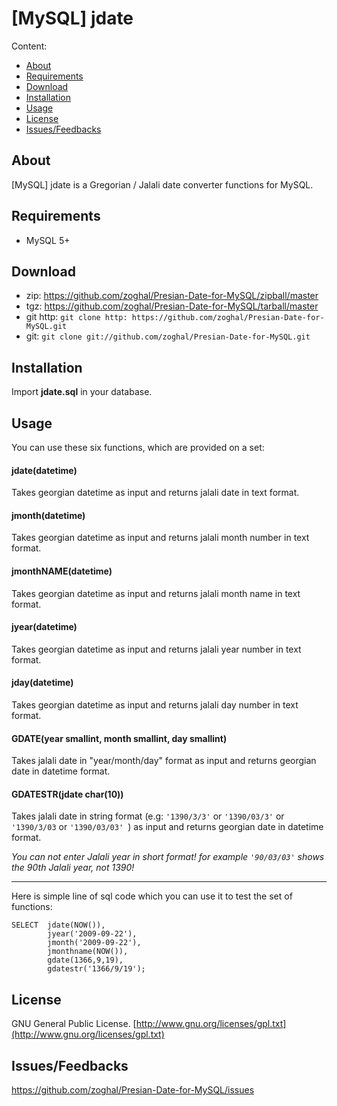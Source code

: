 # [MySQL] jdate
  

Content:
* [About](https://github.com/Mehdi-Hp/Presian-Date-for-MySQL#about)
* [Requirements](https://github.com/Mehdi-Hp/Presian-Date-for-MySQL#requirements)
* [Download](https://github.com/Mehdi-Hp/Presian-Date-for-MySQL#download)
* [Installation](https://github.com/Mehdi-Hp/Presian-Date-for-MySQL#installation)
* [Usage](https://github.com/Mehdi-Hp/Presian-Date-for-MySQL#https://github.com/Mehdi-Hp/Presian-Date-for-MySQL#usage)
* [License](https://github.com/Mehdi-Hp/Presian-Date-for-MySQL#license)
* [Issues/Feedbacks](https://github.com/Mehdi-Hp/Presian-Date-for-MySQL#https://github.com/Mehdi-Hp/Presian-Date-for-MySQL#issuesfeedbacks)


## About

[MySQL] jdate is a Gregorian / Jalali date converter functions for MySQL.

## Requirements

* MySQL 5+

## Download

* zip: https://github.com/zoghal/Presian-Date-for-MySQL/zipball/master
* tgz: https://github.com/zoghal/Presian-Date-for-MySQL/tarball/master
* git http: `git clone http: https://github.com/zoghal/Presian-Date-for-MySQL.git`
* git: `git clone git://github.com/zoghal/Presian-Date-for-MySQL.git`

## Installation

Import __jdate.sql__ in your database.

## Usage

You can use these six functions, which are provided on a set:

#### jdate(datetime)
Takes georgian datetime as input and returns jalali date in text format.

#### jmonth(datetime)
Takes georgian datetime as input and returns jalali month number in text format.

#### jmonthNAME(datetime)
Takes georgian datetime as input and returns jalali month name in text format.

#### jyear(datetime)
Takes georgian datetime as input and returns jalali year number in text format.

#### jday(datetime)
Takes georgian datetime as input and returns jalali day number in text format.

#### GDATE(year smallint, month smallint, day smallint)
Takes jalali date in "year/month/day" format as input and returns georgian date in datetime format.

#### GDATESTR(jdate char(10))
Takes jalali date in string format (e.g: `'1390/3/3'` or `'1390/03/3'` or `'1390/3/03` or `'1390/03/03' `) as input and returns georgian date in datetime format.

_You can not enter Jalali year in short format! for example `'90/03/03'` shows the 90th Jalali year, not 1390!_

---

Here is simple line of sql code which you can use it to test the set of functions:

```
SELECT	jdate(NOW()),
		jyear('2009-09-22'),
        jmonth('2009-09-22'),
        jmonthname(NOW()),
        gdate(1366,9,19),
        gdatestr('1366/9/19');
```
 
  
## License

GNU General Public License. [http://www.gnu.org/licenses/gpl.txt](http://www.gnu.org/licenses/gpl.txt)

## Issues/Feedbacks

https://github.com/zoghal/Presian-Date-for-MySQL/issues
